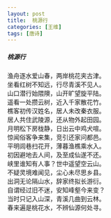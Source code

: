 ```yaml
---
layout: post
title:  桃源行
categories: [王维]
tags: [唐诗]
---
```


##### 桃源行

渔舟逐水爱山春，两岸桃花夹古津。	<br>
坐看红树不知远，行尽青溪不见人。	<br>
山口潜行始隈隩，山开旷望旋平陆。	<br>
遥看一处攒云树，近入千家散花竹。	<br>
樵客初传汉姓名，居人未改秦衣服。	<br>
居人共住武陵源，还从物外起田园。	<br>
月明松下房栊静，日出云中鸡犬喧。	<br>
惊闻俗客争来集，竞引还家问都邑。	<br>
平明闾巷扫花开，薄暮渔樵乘水入。	<br>
初因避地去人间，及至成仙遂不还。	<br>
峡里谁知有人事？世中遥望空云山。	<br>
不疑灵境难闻见，尘心未尽思乡县。	<br>
出洞无论隔山水，辞家终拟长游衍。	<br>
自谓经过旧不迷，安知峰壑今来变？	<br>
当时只记入山深，青溪几曲到云林。	<br>
春来遍是桃花水，不辨仙源何处寻。	<br>





































